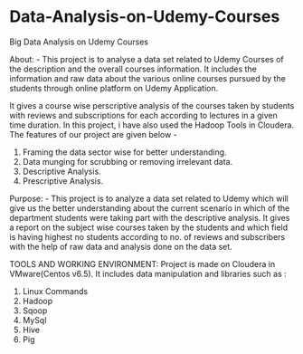 # Data-Analysis-on-Udemy-Courses
Big Data Analysis on Udemy Courses

About: -
This project is to analyse a data set related to Udemy Courses of the description and the overall courses 
information. It includes the information and raw data about the various online courses pursued by the students through online platform on Udemy Application.

It gives a course wise perscriptive analysis of the courses taken by students with reviews and subscriptions for each according to lectures in a given time duration. In this project, i have also used the Hadoop Tools in Cloudera. The features of our project are given below -
1.	Framing the data sector wise for better understanding.
2.	Data munging for scrubbing or removing irrelevant data.
3.	Descriptive Analysis.
4. Prescriptive Analysis.

Purpose: -
This project is to analyze a data set related to Udemy which will give us the better understanding about the current scenario in which of the department students were taking part with the descriptive analysis. It gives a report on the subject wise courses taken by the students and which field is having highest no students according to no. of reviews and subscribers with the help of raw data and analysis done on the data set.

TOOLS AND WORKING ENVIRONMENT:
Project is made on Cloudera in VMware(Centos v6.5). It includes data manipulation and libraries such as :
1.	Linux Commands
2.	Hadoop
3.	Sqoop
4.	MySql
5.	Hive
6.	Pig
